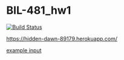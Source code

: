 # BIL-481_hw1
[![Build Status](https://app.travis-ci.com/suleyman-guler/BIL-481_hw1.svg?branch=main)](https://app.travis-ci.com/suleyman-guler/BIL-481_hw1)

https://hidden-dawn-89179.herokuapp.com/

[example input](https://www.hizliresim.com/f4rpj6o)
